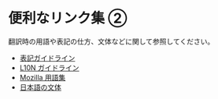 # 便利なリンク集 ②

翻訳時の用語や表記の仕方、文体などに関して参照してください。

- [表記ガイドライン](https://github.com/mozilla-japan/translation/wiki/Editorial-Guideline)
- [L10N ガイドライン](https://github.com/mozilla-japan/translation/wiki/L10N-Guideline)
- [Mozilla 用語集](https://github.com/mozilla-japan/translation/wiki/Mozilla-L10N-Glossary)
- [日本語の文体](https://docs.google.com/spreadsheets/d/1y-hC-xMXawCgcYZwJDnvuSlAOTgMRLLyqXurpYkJbYE/edit#gid=0)
